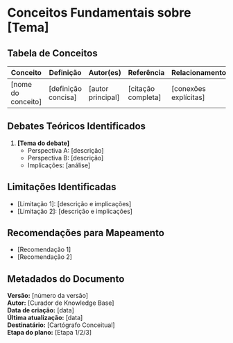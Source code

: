 # Conceitos Fundamentais sobre [Tema]

## Tabela de Conceitos

| Conceito           | Definição           | Autor(es)         | Referência         | Relacionamentos       |
| ------------------ | ------------------- | ----------------- | ------------------ | --------------------- |
| [nome do conceito] | [definição concisa] | [autor principal] | [citação completa] | [conexões explícitas] |

## Debates Teóricos Identificados

1. **[Tema do debate]**
   - Perspectiva A: [descrição]
   - Perspectiva B: [descrição]
   - Implicações: [análise]

## Limitações Identificadas

- [Limitação 1]: [descrição e implicações]
- [Limitação 2]: [descrição e implicações]

## Recomendações para Mapeamento

- [Recomendação 1]
- [Recomendação 2]

## Metadados do Documento

**Versão:** [número da versão]  
**Autor:** [Curador de Knowledge Base]  
**Data de criação:** [data]  
**Última atualização:** [data]  
**Destinatário:** [Cartógrafo Conceitual]  
**Etapa do plano:** [Etapa 1/2/3]
